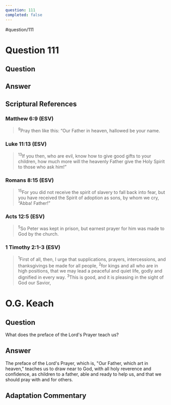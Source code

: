 ```yaml
---
question: 111
completed: false
---
```

#question/111
# Question 111

## Question


## Answer


## Scriptural References
### Matthew 6:9 (ESV)
> <sup>9</sup>Pray then like this: “Our Father in heaven, hallowed be your name.

### Luke 11:13 (ESV)
> <sup>13</sup>If you then, who are evil, know how to give good gifts to your children, how much more will the heavenly Father give the Holy Spirit to those who ask him!”

### Romans 8:15 (ESV)
> <sup>15</sup>For you did not receive the spirit of slavery to fall back into fear, but you have received the Spirit of adoption as sons, by whom we cry, “Abba! Father!”

### Acts 12:5 (ESV)
> <sup>5</sup>So Peter was kept in prison, but earnest prayer for him was made to God by the church.

### 1 Timothy 2:1-3 (ESV)
> <sup>1</sup>First of all, then, I urge that supplications, prayers, intercessions, and thanksgivings be made for all people,
> <sup>2</sup>for kings and all who are in high positions, that we may lead a peaceful and quiet life, godly and dignified in every way.
> <sup>3</sup>This is good, and it is pleasing in the sight of God our Savior,

# O.G. Keach
## Question
What does the preface of the Lord's Prayer teach us?

## Answer
The preface of the Lord's Prayer, which is, "Our Father, which art in heaven," teaches us to draw near to God, with all holy reverence and confidence, as children to a father, able and ready to help us, and that we should pray with and for others.

## Adaptation Commentary
